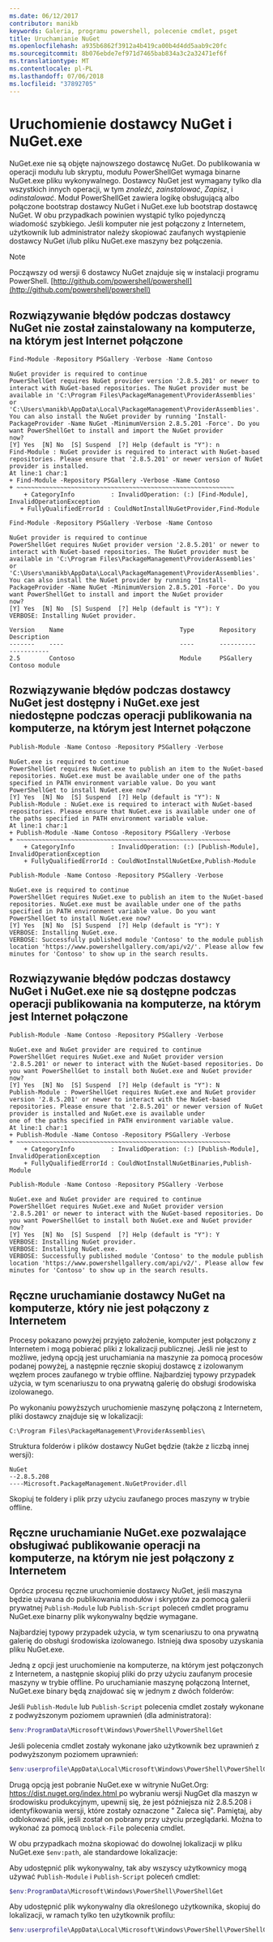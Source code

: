 ```yaml
---
ms.date: 06/12/2017
contributor: manikb
keywords: Galeria, programu powershell, polecenie cmdlet, psget
title: Uruchamianie NuGet
ms.openlocfilehash: a935b6862f3912a4b419ca00b4d4dd5aab9c20fc
ms.sourcegitcommit: 8b076ebde7ef971d7465bab834a3c2a32471ef6f
ms.translationtype: MT
ms.contentlocale: pl-PL
ms.lasthandoff: 07/06/2018
ms.locfileid: "37892705"
---
```

# <a name="bootstrap-the-nuget-provider-and-nugetexe"></a>Uruchomienie dostawcy NuGet i NuGet.exe

NuGet.exe nie są objęte najnowszego dostawcę NuGet.
Do publikowania w operacji modułu lub skryptu, modułu PowerShellGet wymaga binarne NuGet.exe pliku wykonywalnego.
Dostawcy NuGet jest wymagany tylko dla wszystkich innych operacji, w tym *znaleźć*, *zainstalować*, *Zapisz*, i *odinstalować*.
Moduł PowerShellGet zawiera logikę obsługującą albo połączone bootstrap dostawcy NuGet i NuGet.exe lub bootstrap dostawcę NuGet.
W obu przypadkach powinien wystąpić tylko pojedynczą wiadomość szybkiego.
Jeśli komputer nie jest połączony z Internetem, użytkownik lub administrator należy skopiować zaufanych wystąpienie dostawcy NuGet i/lub pliku NuGet.exe maszyny bez połączenia.

> [!NOTE]
> Począwszy od wersji 6 dostawcy NuGet znajduje się w instalacji programu PowerShell. [http://github.com/powershell/powershell](http://github.com/powershell/powershell)

## <a name="resolving-error-when-the-nuget-provider-has-not-been-installed-on-a-machine-that-is-internet-connected"></a>Rozwiązywanie błędów podczas dostawcy NuGet nie został zainstalowany na komputerze, na którym jest Internet połączone

```powershell
Find-Module -Repository PSGallery -Verbose -Name Contoso
```

```output
NuGet provider is required to continue
PowerShellGet requires NuGet provider version '2.8.5.201' or newer to interact with NuGet-based repositories. The NuGet provider must be available in 'C:\Program Files\PackageManagement\ProviderAssemblies' or
'C:\Users\manikb\AppData\Local\PackageManagement\ProviderAssemblies'. You can also install the NuGet provider by running 'Install-PackageProvider -Name NuGet -MinimumVersion 2.8.5.201 -Force'. Do you want PowerShellGet to install and import the NuGet provider
now?
[Y] Yes  [N] No  [S] Suspend  [?] Help (default is "Y"): n
Find-Module : NuGet provider is required to interact with NuGet-based repositories. Please ensure that '2.8.5.201' or newer version of NuGet provider is installed.
At line:1 char:1
+ Find-Module -Repository PSGallery -Verbose -Name Contoso
+ ~~~~~~~~~~~~~~~~~~~~~~~~~~~~~~~~~~~~~~~~~~~~~~~~~~~~~~~~~~~~
    + CategoryInfo          : InvalidOperation: (:) [Find-Module], InvalidOperationException
   + FullyQualifiedErrorId : CouldNotInstallNuGetProvider,Find-Module
```

```powershell
Find-Module -Repository PSGallery -Verbose -Name Contoso
```

```output
NuGet provider is required to continue
PowerShellGet requires NuGet provider version '2.8.5.201' or newer to interact with NuGet-based repositories. The NuGet provider must be available in 'C:\Program Files\PackageManagement\ProviderAssemblies' or
'C:\Users\manikb\AppData\Local\PackageManagement\ProviderAssemblies'. You can also install the NuGet provider by running 'Install-PackageProvider -Name NuGet -MinimumVersion 2.8.5.201 -Force'. Do you want PowerShellGet to install and import the NuGet provider
now?
[Y] Yes  [N] No  [S] Suspend  [?] Help (default is "Y"): Y
VERBOSE: Installing NuGet provider.

Version    Name                                Type       Repository           Description
-------    ----                                ----       ----------           -----------
2.5        Contoso                             Module     PSGallery        Contoso module
```

## <a name="resolving-error-when-the-nuget-provider-is-available-and-nugetexe-is-not-available-during-the-publish-operation-on-a-machine-that-is-internet-connected"></a>Rozwiązywanie błędów podczas dostawcy NuGet jest dostępny i NuGet.exe jest niedostępne podczas operacji publikowania na komputerze, na którym jest Internet połączone

```powershell
Publish-Module -Name Contoso -Repository PSGallery -Verbose
```

```output
NuGet.exe is required to continue
PowerShellGet requires NuGet.exe to publish an item to the NuGet-based repositories. NuGet.exe must be available under one of the paths specified in PATH environment variable value. Do you want PowerShellGet to install NuGet.exe now?
[Y] Yes  [N] No  [S] Suspend  [?] Help (default is "Y"): N
Publish-Module : NuGet.exe is required to interact with NuGet-based repositories. Please ensure that NuGet.exe is available under one of the paths specified in PATH environment variable value.
At line:1 char:1
+ Publish-Module -Name Contoso -Repository PSGallery -Verbose
+ ~~~~~~~~~~~~~~~~~~~~~~~~~~~~~~~~~~~~~~~~~~~~~~~~~~~~~~~~~~~
    + CategoryInfo          : InvalidOperation: (:) [Publish-Module], InvalidOperationException
    + FullyQualifiedErrorId : CouldNotInstallNuGetExe,Publish-Module

```

```powershell
Publish-Module -Name Contoso -Repository PSGallery -Verbose
```

```output
NuGet.exe is required to continue
PowerShellGet requires NuGet.exe to publish an item to the NuGet-based repositories. NuGet.exe must be available under one of the paths specified in PATH environment variable value. Do you want PowerShellGet to install NuGet.exe now?
[Y] Yes  [N] No  [S] Suspend  [?] Help (default is "Y"): Y
VERBOSE: Installing NuGet.exe.
VERBOSE: Successfully published module 'Contoso' to the module publish location 'https://www.powershellgallery.com/api/v2/'. Please allow few minutes for 'Contoso' to show up in the search results.
```

## <a name="resolving-error-when-both-nuget-provider-and-nugetexe-are-not-available-during-the-publish-operation-on-a-machine-that-is-internet-connected"></a>Rozwiązywanie błędów podczas dostawcy NuGet i NuGet.exe nie są dostępne podczas operacji publikowania na komputerze, na którym jest Internet połączone

```powershell
Publish-Module -Name Contoso -Repository PSGallery -Verbose
```

```output
NuGet.exe and NuGet provider are required to continue
PowerShellGet requires NuGet.exe and NuGet provider version '2.8.5.201' or newer to interact with the NuGet-based repositories. Do you want PowerShellGet to install both NuGet.exe and NuGet provider now?
[Y] Yes  [N] No  [S] Suspend  [?] Help (default is "Y"): N
Publish-Module : PowerShellGet requires NuGet.exe and NuGet provider version '2.8.5.201' or newer to interact with the NuGet-based repositories. Please ensure that '2.8.5.201' or newer version of NuGet provider is installed and NuGet.exe is available under
one of the paths specified in PATH environment variable value.
At line:1 char:1
+ Publish-Module -Name Contoso -Repository PSGallery -Verbose
+ ~~~~~~~~~~~~~~~~~~~~~~~~~~~~~~~~~~~~~~~~~~~~~~~~~~~~~~~~~~~
    + CategoryInfo          : InvalidOperation: (:) [Publish-Module], InvalidOperationException
    + FullyQualifiedErrorId : CouldNotInstallNuGetBinaries,Publish-Module

```

```powershell
Publish-Module -Name Contoso -Repository PSGallery -Verbose
```

```output
NuGet.exe and NuGet provider are required to continue
PowerShellGet requires NuGet.exe and NuGet provider version '2.8.5.201' or newer to interact with the NuGet-based repositories. Do you want PowerShellGet to install both NuGet.exe and NuGet provider now?
[Y] Yes  [N] No  [S] Suspend  [?] Help (default is "Y"): Y
VERBOSE: Installing NuGet provider.
VERBOSE: Installing NuGet.exe.
VERBOSE: Successfully published module 'Contoso' to the module publish location 'https://www.powershellgallery.com/api/v2/'. Please allow few minutes for 'Contoso' to show up in the search results.
```

## <a name="manually-bootstrapping-the-nuget-provider-on-a-machine-that-is-not-connected-to-the-internet"></a>Ręczne uruchamianie dostawcy NuGet na komputerze, który nie jest połączony z Internetem

Procesy pokazano powyżej przyjęto założenie, komputer jest połączony z Internetem i mogą pobierać pliki z lokalizacji publicznej.
Jeśli nie jest to możliwe, jedyną opcją jest uruchamiania na maszynie za pomocą procesów podanej powyżej, a następnie ręcznie skopiuj dostawcę z izolowanym węzłem proces zaufanego w trybie offline.
Najbardziej typowy przypadek użycia, w tym scenariuszu to ona prywatną galerię do obsługi środowiska izolowanego.

Po wykonaniu powyższych uruchomienie maszynę połączoną z Internetem, pliki dostawcy znajduje się w lokalizacji:

```
C:\Program Files\PackageManagement\ProviderAssemblies\
```

Struktura folderów i plików dostawcy NuGet będzie (także z liczbą innej wersji):

```
NuGet
--2.8.5.208
----Microsoft.PackageManagement.NuGetProvider.dll
```

Skopiuj te foldery i plik przy użyciu zaufanego proces maszyny w trybie offline.

## <a name="manually-bootstrapping-nugetexe-to-support-publish-operations-on-a-machine-that-is-not-connected-to-the-internet"></a>Ręczne uruchamianie NuGet.exe pozwalające obsługiwać publikowanie operacji na komputerze, na którym nie jest połączony z Internetem

Oprócz procesu ręczne uruchomienie dostawcy NuGet, jeśli maszyna będzie używana do publikowania modułów i skryptów za pomocą galerii prywatnej `Publish-Module` lub `Publish-Script` poleceń cmdlet programu NuGet.exe binarny plik wykonywalny będzie wymagane.

Najbardziej typowy przypadek użycia, w tym scenariuszu to ona prywatną galerię do obsługi środowiska izolowanego.
Istnieją dwa sposoby uzyskania pliku NuGet.exe.

Jedną z opcji jest uruchomienie na komputerze, na którym jest połączonych z Internetem, a następnie skopiuj pliki do przy użyciu zaufanym procesie maszyny w trybie offline.
Po uruchamianie maszynę połączoną Internet, NuGet.exe binary będą znajdować się w jednym z dwóch folderów:

Jeśli `Publish-Module` lub `Publish-Script` polecenia cmdlet zostały wykonane z podwyższonym poziomem uprawnień (dla administratora):

```powershell
$env:ProgramData\Microsoft\Windows\PowerShell\PowerShellGet
```

Jeśli polecenia cmdlet zostały wykonane jako użytkownik bez uprawnień z podwyższonym poziomem uprawnień:

```powershell
$env:userprofile\AppData\Local\Microsoft\Windows\PowerShell\PowerShellGet\
```

Drugą opcją jest pobranie NuGet.exe w witrynie NuGet.Org: [ https://dist.nuget.org/index.html ](https://www.nuget.org/downloads) po wybraniu wersji NugGet dla maszyn w środowisku produkcyjnym, upewnij się, że jest późniejsza niż 2.8.5.208 i identyfikowania wersji, które zostały oznaczone " Zaleca się".
Pamiętaj, aby odblokować plik, jeśli został on pobrany przy użyciu przeglądarki.
Można to wykonać za pomocą `Unblock-File` polecenia cmdlet.

W obu przypadkach można skopiować do dowolnej lokalizacji w pliku NuGet.exe `$env:path`, ale standardowe lokalizacje:

Aby udostępnić plik wykonywalny, tak aby wszyscy użytkownicy mogą używać `Publish-Module` i `Publish-Script` poleceń cmdlet:

```powershell
$env:ProgramData\Microsoft\Windows\PowerShell\PowerShellGet
```

Aby udostępnić plik wykonywalny dla określonego użytkownika, skopiuj do lokalizacji, w ramach tylko ten użytkownik profilu:

```powershell
$env:userprofile\AppData\Local\Microsoft\Windows\PowerShell\PowerShellGet\
```